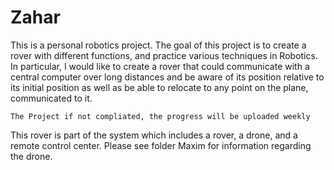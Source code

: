 # Zahar

This is a personal robotics project. The goal of this project is to create a rover with different functions, and practice various techniques in Robotics. 
In particular, I would like to create a rover that could communicate with a central computer over long distances and be aware of its position relative to its initial position as well as be able to relocate to any point on the plane, communicated to it. 

``` The Project if not compliated, the progress will be uploaded weekly ```

This rover is part of the system which includes a rover, a drone, and a remote control center. Please see folder Maxim for information regarding the drone. 
